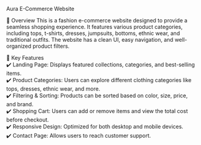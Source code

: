 Aura E-Commerce Website

📌 Overview
This is a fashion e-commerce website designed to provide a seamless shopping experience. It features various product categories, including tops, t-shirts, dresses, jumpsuits, bottoms, ethnic wear, and traditional outfits. The website has a clean UI, easy navigation, and well-organized product filters.


🎨 Key Features            
✔️ Landing Page: Displays featured collections, categories, and best-selling items.           
✔️ Product Categories: Users can explore different clothing categories like tops, dresses, ethnic wear, and more.              
✔️ Filtering & Sorting: Products can be sorted based on color, size, price, and brand.             
✔️ Shopping Cart: Users can add or remove items and view the total cost before checkout.             
✔️ Responsive Design: Optimized for both desktop and mobile devices.           
✔️ Contact Page: Allows users to reach customer support.              


